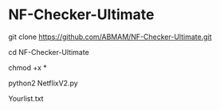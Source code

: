 # NF-Checker-Ultimate

git clone https://github.com/ABMAM/NF-Checker-Ultimate.git

cd NF-Checker-Ultimate

chmod +x *

python2 NetflixV2.py

Yourlist.txt
